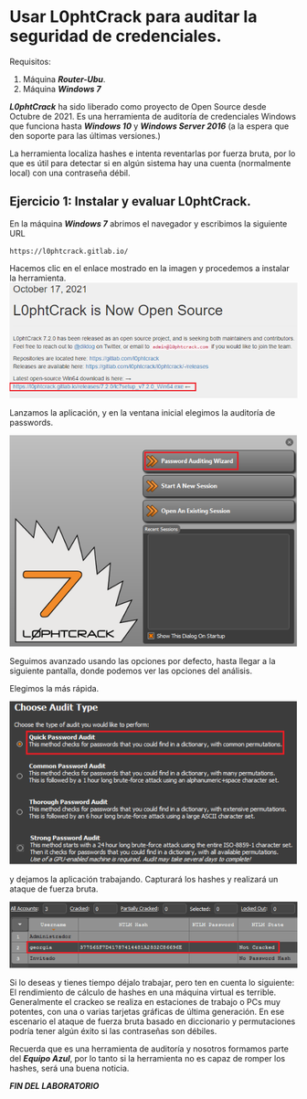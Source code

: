 # Usar L0phtCrack para auditar la seguridad de credenciales.
   
Requisitos:
1. Máquina ***Router-Ubu***.
2. Máquina ***Windows 7***

***L0phtCrack*** ha sido liberado como proyecto de Open Source desde Octubre de 2021. Es una herramienta de auditoría de credenciales Windows que funciona hasta ***Windows 10*** y ***Windows Server 2016*** (a la espera que den soporte para las últimas versiones.)

La herramienta localiza hashes e intenta reventarlas por fuerza bruta, por lo que es útil para detectar si en algún sistema hay una cuenta (normalmente local) con una contraseña débil.


## Ejercicio 1: Instalar y evaluar L0phtCrack.

En la máquina ***Windows 7*** abrimos el navegador y escribimos la siguiente URL
```
https://l0phtcrack.gitlab.io/
```

Hacemos clic en el enlace mostrado en la imagen y procedemos a instalar la herramienta.
![L0phtCrack](../img/lab-06-B/202209171351.png)

Lanzamos la aplicación, y en la ventana inicial elegimos la auditoría de passwords.

![Auditoría de password](../img/lab-06-B/202209171354.png)

Seguimos avanzado usando las opciones por defecto, hasta llegar a la siguiente pantalla, donde podemos ver las opciones del análisis.

Elegimos la más rápida.

![Quick Audit](../img/lab-06-B/202209171356.png)

y dejamos la aplicación trabajando. Capturará los hashes y realizará un ataque de fuerza bruta.

![Audir running](../img/lab-06-B/202209171359.png)

Si lo deseas y tienes tiempo déjalo trabajar, pero ten en cuenta lo siguiente: El rendimiento de cálculo de hashes en una máquina virtual es terrible. Generalmente el crackeo se realiza en estaciones de trabajo o PCs muy potentes, con una o varias tarjetas gráficas de última generación. En ese escenario el ataque de fuerza bruta basado en diccionario y permutaciones podría tener algún éxito si las contraseñas son débiles. 

Recuerda que es una herramienta de auditoría y nosotros formamos parte del ***Equipo Azul***, por lo tanto si la herramienta no es capaz de romper los hashes, será una buena noticia.

***FIN DEL LABORATORIO***